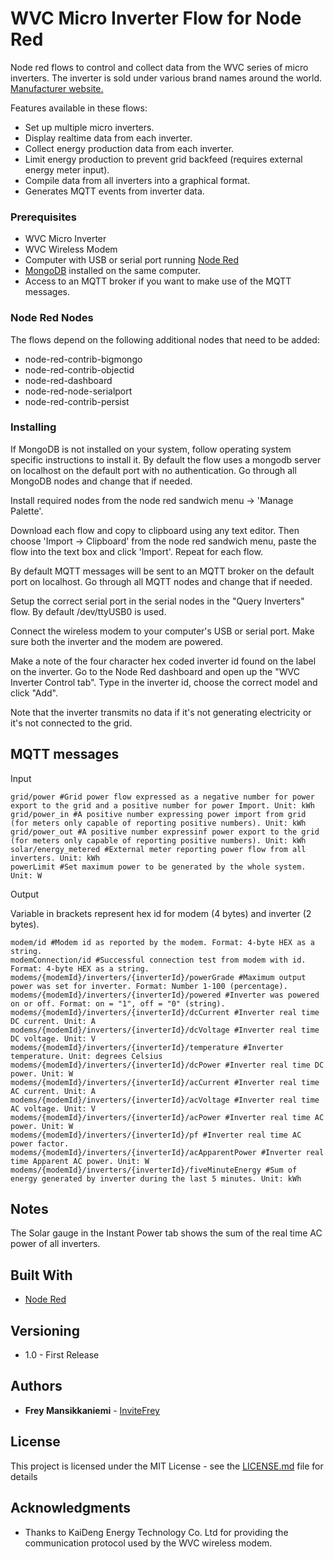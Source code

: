 # WVC Micro Inverter Flow for Node Red

Node red flows to control and collect data from the WVC series of micro inverters. The inverter is sold under various brand names around the world. [Manufacturer website.](http://www.kaidengdg.com/en/pvsystem.html)

Features available in these flows:

* Set up multiple micro inverters.
* Display realtime data from each inverter.
* Collect energy production data from each inverter.
* Limit energy production to prevent grid backfeed (requires external energy meter input).
* Compile data from all inverters into a graphical format.
* Generates MQTT events from inverter data.

### Prerequisites

* WVC Micro Inverter
* WVC Wireless Modem
* Computer with USB or serial port running [Node Red](https://nodered.org)
* [MongoDB](https://www.mongodb.com) installed on the same computer.
* Access to an MQTT broker if you want to make use of the MQTT messages.

### Node Red Nodes

The flows depend on the following additional nodes that need to be added:

* node-red-contrib-bigmongo
* node-red-contrib-objectid
* node-red-dashboard
* node-red-node-serialport
* node-red-contrib-persist

### Installing

If MongoDB is not installed on your system, follow operating system specific instructions to install it. By default the flow uses a mongodb server on localhost on the default port with no authentication. Go through all MongoDB nodes and change that if needed.

Install required nodes from the node red sandwich menu -> 'Manage Palette'.

Download each flow and copy to clipboard using any text editor. Then choose 'Import -> Clipboard' from the node red sandwich menu, paste the flow into the text box and click 'Import'. Repeat for each flow.

By default MQTT messages will be sent to an MQTT broker on the default port on localhost. Go through all MQTT nodes and change that if needed.

Setup the correct serial port in the serial nodes in the "Query Inverters" flow. By default /dev/ttyUSB0 is used.

Connect the wireless modem to your computer's USB or serial port. Make sure both the inverter and the modem are powered.

Make a note of the four character hex coded inverter id found on the label on the inverter. Go to the Node Red dashboard and open up the "WVC Inverter Control tab". Type in the inverter id, choose the correct model and click "Add".

Note that the inverter transmits no data if it's not generating electricity or it's not connected to the grid.

## MQTT messages

Input

```
grid/power #Grid power flow expressed as a negative number for power export to the grid and a positive number for power Import. Unit: kWh
grid/power_in #A positive number expressing power import from grid (for meters only capable of reporting positive numbers). Unit: kWh
grid/power_out #A positive number expressinf power export to the grid (for meters only capable of reporting positive numbers). Unit: kWh
solar/energy_metered #External meter reporting power flow from all inverters. Unit: kWh
powerLimit #Set maximum power to be generated by the whole system. Unit: W
```

Output

Variable in brackets represent hex id for modem (4 bytes) and inverter (2 bytes).
```
modem/id #Modem id as reported by the modem. Format: 4-byte HEX as a string.
modemConnection/id #Successful connection test from modem with id. Format: 4-byte HEX as a string.
modems/{modemId}/inverters/{inverterId}/powerGrade #Maximum output power was set for inverter. Format: Number 1-100 (percentage).
modems/{modemId}/inverters/{inverterId}/powered #Inverter was powered on or off. Format: on = "1", off = "0" (string).
modems/{modemId}/inverters/{inverterId}/dcCurrent #Inverter real time DC current. Unit: A
modems/{modemId}/inverters/{inverterId}/dcVoltage #Inverter real time DC voltage. Unit: V
modems/{modemId}/inverters/{inverterId}/temperature #Inverter temperature. Unit: degrees Celsius
modems/{modemId}/inverters/{inverterId}/dcPower #Inverter real time DC power. Unit: W
modems/{modemId}/inverters/{inverterId}/acCurrent #Inverter real time AC current. Unit: A
modems/{modemId}/inverters/{inverterId}/acVoltage #Inverter real time AC voltage. Unit: V
modems/{modemId}/inverters/{inverterId}/acPower #Inverter real time AC power. Unit: W
modems/{modemId}/inverters/{inverterId}/pf #Inverter real time AC power factor.
modems/{modemId}/inverters/{inverterId}/acApparentPower #Inverter real time Apparent AC power. Unit: W
modems/{modemId}/inverters/{inverterId}/fiveMinuteEnergy #Sum of energy generated by inverter during the last 5 minutes. Unit: kWh
```
## Notes

The Solar gauge in the Instant Power tab shows the sum of the real time AC power of all inverters. 


## Built With

* [Node Red](https://nodered.org)


## Versioning

* 1.0 - First Release

## Authors

* **Frey Mansikkaniemi** - [InviteFrey](https://github.com/invite-frey)

## License

This project is licensed under the MIT License - see the [LICENSE.md](LICENSE.md) file for details

## Acknowledgments

* Thanks to KaiDeng Energy Technology Co. Ltd for providing the communication protocol used by the WVC wireless modem.
